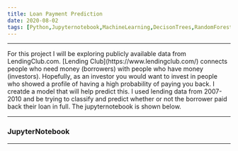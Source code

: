 ```yaml
---
title: Loan Payment Prediction
date: 2020-08-02
tags: [Python,Jupyternotebook,MachineLearning,DecisonTrees,RandomForest]
---
```


<hr>
For this project I will be exploring publicly available data from LendingClub.com. [Lending Club](https://www.lendingclub.com/) connects people who need money (borrowers) with people who have money (investors).
Hopefully, as an investor you would want to invest in people who showed a profile of having a high probability of paying you back. I creatde a model that will help predict this.
I used lending data from 2007-2010 and be trying to classify and predict whether or not the borrower paid back their loan in full. 
The jupyternotebook is shown below.
<hr>

### JupyterNotebook
<script src="https://gist.github.com/Akarsh654/ab64463c4d87fa2ec1330cfd7c0e9873.js"></script>
<hr>
